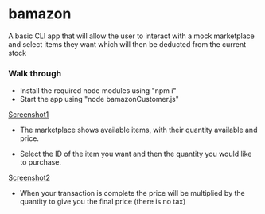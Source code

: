 # bamazon
A basic CLI app that will allow the user to interact with a mock marketplace and select items they want which will then be deducted from the current stock


### Walk through

* Install the required node modules using "npm i"
* Start the app using "node bamazonCustomer.js"

[Screenshot1](screenshot1.png)

* The marketplace shows available items, with their quantity available and price.

* Select the ID of the item you want and then the quantity you would like to purchase.

[Screenshot2](screenshot2.png)

* When your transaction is complete the price will be multiplied by the quantity to give you the final price (there is no tax)